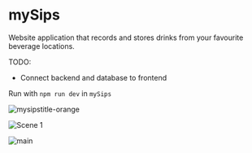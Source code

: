 # mySips
Website application that records and stores drinks from your favourite beverage locations.

TODO: 
- Connect backend and database to frontend

Run with `npm run dev` in `mySips`

![mysipstitle-orange](https://github.com/xegativ/mySips/assets/52055203/eb64ef56-bd1b-4a0a-a699-60f264e18fe5)

![Scene 1](https://github.com/xegativ/mySips/assets/52055203/8ce04672-f5fc-4c10-9f67-85481020869e)

![main](https://github.com/xegativ/mySips/assets/52055203/74ce04c1-2bb6-4426-b016-320b68558553)


